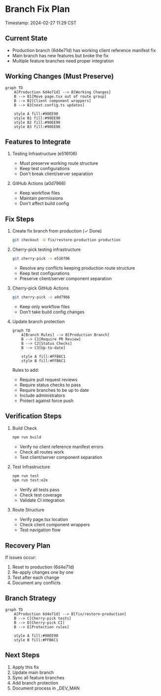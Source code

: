 # Branch Fix Plan
Timestamp: 2024-02-27 11:29 CST

## Current State
- Production branch (6d4e71d) has working client reference manifest fix
- Main branch has new features but broke the fix
- Multiple feature branches need proper integration

## Working Changes (Must Preserve)
```mermaid
graph TD
    A[Production 6d4e71d] --> B[Working Changes]
    B --> B1[Move page.tsx out of route group]
    B --> B2[Client component wrappers]
    B --> B3[next.config.ts updates]
    
    style A fill:#90EE90
    style B1 fill:#90EE90
    style B2 fill:#90EE90
    style B3 fill:#90EE90
```

## Features to Integrate
1. Testing Infrastructure (e516f06)
   - Must preserve working route structure
   - Keep test configurations
   - Don't break client/server separation

2. GitHub Actions (a0d7966)
   - Keep workflow files
   - Maintain permissions
   - Don't affect build config

## Fix Steps
1. Create fix branch from production (✓ Done)
   ```bash
   git checkout -b fix/restore-production production
   ```

2. Cherry-pick testing infrastructure
   ```bash
   git cherry-pick -x e516f06
   ```
   - Resolve any conflicts keeping production route structure
   - Keep test configurations
   - Preserve client/server component separation

3. Cherry-pick GitHub Actions
   ```bash
   git cherry-pick -x a0d7966
   ```
   - Keep only workflow files
   - Don't take build config changes

4. Update branch protection
   ```mermaid
   graph TD
       A[Branch Rules] --> B[Production Branch]
       B --> C1[Require PR Review]
       B --> C2[Status Checks]
       B --> C3[Up-to-date]
       
       style A fill:#FFB6C1
       style B fill:#FFB6C1
   ```

   Rules to add:
   - Require pull request reviews
   - Require status checks to pass
   - Require branches to be up to date
   - Include administrators
   - Protect against force push

## Verification Steps
1. Build Check
   ```bash
   npm run build
   ```
   - Verify no client reference manifest errors
   - Check all routes work
   - Test client/server component separation

2. Test Infrastructure
   ```bash
   npm run test
   npm run test:e2e
   ```
   - Verify all tests pass
   - Check test coverage
   - Validate CI integration

3. Route Structure
   - Verify page.tsx location
   - Check client component wrappers
   - Test navigation flow

## Recovery Plan
If issues occur:
1. Reset to production (6d4e71d)
2. Re-apply changes one by one
3. Test after each change
4. Document any conflicts

## Branch Strategy
```mermaid
graph TD
    A[Production 6d4e71d] --> B[fix/restore-production]
    B --> C[Cherry-pick tests]
    B --> D[Cherry-pick CI]
    B --> E[Protection rules]
    
    style A fill:#90EE90
    style B fill:#FFB6C1
```

## Next Steps
1. Apply this fix
2. Update main branch
3. Sync all feature branches
4. Add branch protection
5. Document process in _DEV_MAN
